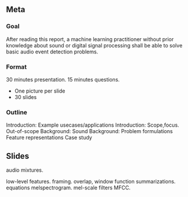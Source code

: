 
## Meta
### Goal
After reading this report,
a machine learning practitioner
without prior knowledge about sound or digital signal processing
shall be able to solve basic audio event detection problems.

### Format
30 minutes presentation. 15 minutes questions.

* One picture per slide
* 30 slides

### Outline
Introduction: Example usecases/applications
Introduction: Scope,focus. Out-of-scope
Background: Sound
Background: Problem formulations
Feature representations
Case study

## Slides

audio mixtures.

low-level features.
framing. overlap, window function
summarizations. equations 
melspectrogram. mel-scale filters
MFCC.

